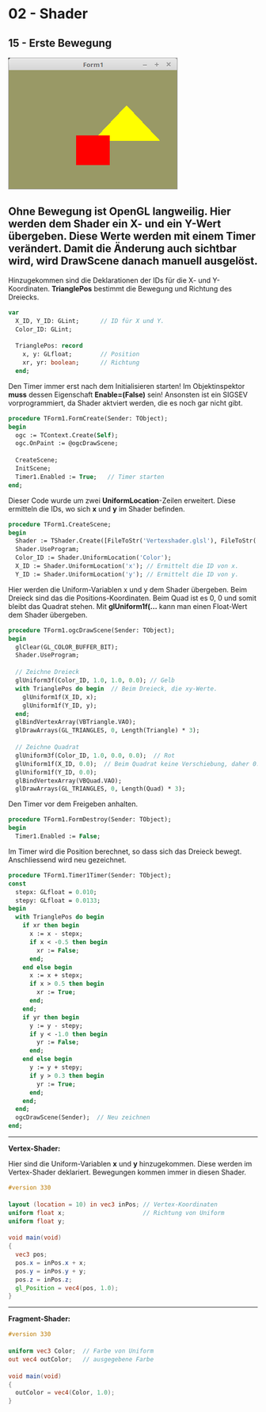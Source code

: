 # 02 - Shader
## 15 - Erste Bewegung

![image.png](image.png)

Ohne Bewegung ist OpenGL langweilig.
Hier werden dem Shader ein X- und ein Y-Wert übergeben. Diese Werte werden mit einem Timer verändert.
Damit die Änderung auch sichtbar wird, wird <b>DrawScene</b> danach manuell ausgelöst.
---
Hinzugekommen sind die Deklarationen der IDs für die X- und Y-Koordinaten.
<b>TrianglePos</b> bestimmt die Bewegung und Richtung des Dreiecks.

```pascal
var
  X_ID, Y_ID: GLint;      // ID für X und Y.
  Color_ID: GLint;

  TrianglePos: record
    x, y: GLfloat;        // Position
    xr, yr: boolean;      // Richtung
  end;
```

Den Timer immer erst nach dem Initialisieren starten!
Im Objektinspektor <b>muss</b> dessen Eigenschaft <b>Enable=(False)</b> sein!
Ansonsten ist ein SIGSEV vorprogrammiert, da Shader aktviert werden, die es noch gar nicht gibt.

```pascal
procedure TForm1.FormCreate(Sender: TObject);
begin
  ogc := TContext.Create(Self);
  ogc.OnPaint := @ogcDrawScene;

  CreateScene;
  InitScene;
  Timer1.Enabled := True;   // Timer starten
end;
```

Dieser Code wurde um zwei <b>UniformLocation</b>-Zeilen erweitert.
Diese ermitteln die IDs, wo sich <b>x</b> und <b>y</b> im Shader befinden.

```pascal
procedure TForm1.CreateScene;
begin
  Shader := TShader.Create([FileToStr('Vertexshader.glsl'), FileToStr('Fragmentshader.glsl')]);
  Shader.UseProgram;
  Color_ID := Shader.UniformLocation('Color');
  X_ID := Shader.UniformLocation('x'); // Ermittelt die ID von x.
  Y_ID := Shader.UniformLocation('y'); // Ermittelt die ID von y.
```

Hier werden die Uniform-Variablen x und y dem Shader übergeben.
Beim Dreieck sind das die Positions-Koordinaten.
Beim Quad ist es 0, 0 und somit bleibt das Quadrat stehen.
Mit <b>glUniform1f(...</b> kann man einen Float-Wert dem Shader übergeben.

```pascal
procedure TForm1.ogcDrawScene(Sender: TObject);
begin
  glClear(GL_COLOR_BUFFER_BIT);
  Shader.UseProgram;

  // Zeichne Dreieck
  glUniform3f(Color_ID, 1.0, 1.0, 0.0); // Gelb
  with TrianglePos do begin  // Beim Dreieck, die xy-Werte.
    glUniform1f(X_ID, x);
    glUniform1f(Y_ID, y);
  end;
  glBindVertexArray(VBTriangle.VAO);
  glDrawArrays(GL_TRIANGLES, 0, Length(Triangle) * 3);

  // Zeichne Quadrat
  glUniform3f(Color_ID, 1.0, 0.0, 0.0);  // Rot
  glUniform1f(X_ID, 0.0);  // Beim Quadrat keine Verschiebung, daher 0.0, 0.0 .
  glUniform1f(Y_ID, 0.0);
  glBindVertexArray(VBQuad.VAO);
  glDrawArrays(GL_TRIANGLES, 0, Length(Quad) * 3);
```

Den Timer vor dem Freigeben anhalten.

```pascal
procedure TForm1.FormDestroy(Sender: TObject);
begin
  Timer1.Enabled := False;
```

Im Timer wird die Position berechnet, so dass sich das Dreieck bewegt.
Anschliessend wird neu gezeichnet.

```pascal
procedure TForm1.Timer1Timer(Sender: TObject);
const
  stepx: GLfloat = 0.010;
  stepy: GLfloat = 0.0133;
begin
  with TrianglePos do begin
    if xr then begin
      x := x - stepx;
      if x < -0.5 then begin
        xr := False;
      end;
    end else begin
      x := x + stepx;
      if x > 0.5 then begin
        xr := True;
      end;
    end;
    if yr then begin
      y := y - stepy;
      if y < -1.0 then begin
        yr := False;
      end;
    end else begin
      y := y + stepy;
      if y > 0.3 then begin
        yr := True;
      end;
    end;
  end;
  ogcDrawScene(Sender);  // Neu zeichnen
end;
```

---
<b>Vertex-Shader:</b>

Hier sind die Uniform-Variablen <b>x</b> und <b>y</b> hinzugekommen.
Diese werden im Vertex-Shader deklariert. Bewegungen kommen immer in diesen Shader.

```glsl
#version 330

layout (location = 10) in vec3 inPos; // Vertex-Koordinaten
uniform float x;                      // Richtung von Uniform
uniform float y;
 
void main(void)
{
  vec3 pos;
  pos.x = inPos.x + x;
  pos.y = inPos.y + y;
  pos.z = inPos.z;
  gl_Position = vec4(pos, 1.0);
}

```

---
<b>Fragment-Shader:</b>

```glsl
#version 330

uniform vec3 Color;  // Farbe von Uniform
out vec4 outColor;   // ausgegebene Farbe

void main(void)
{
  outColor = vec4(Color, 1.0);
}

```


